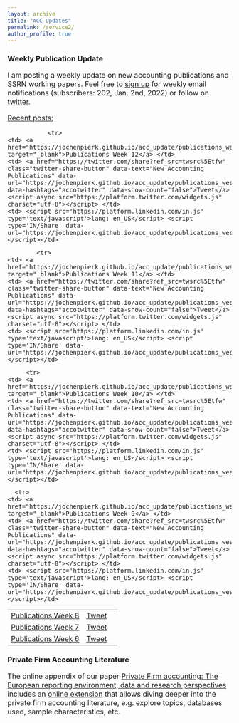 ```yaml
---
layout: archive
title: "ACC Updates"
permalink: /service2/
author_profile: true
---
```

<!-- Global site tag (gtag.js) - Google Analytics -->
<script async src="https://www.googletagmanager.com/gtag/js?id=G-05633BF9HL"></script>
<script>
  window.dataLayer = window.dataLayer || [];
  function gtag(){dataLayer.push(arguments);}
  gtag('js', new Date());

   gtag('config', 'G-05633BF9HL', {'anonymize_ip': true});
</script> 
 


<h3> Weekly Publication Update </h3>
<font size="3"> 
I am posting a weekly update on new accounting publications and SSRN working papers. Feel free to <a href="https://jochenpierk.github.io/acc_update/subscribe.html" target="_blank">sign up</a> for weekly email notifications (subscribers: 202, Jan. 2nd, 2022) or follow on <a href="https://twitter.com/updates_acc?lang=en" target="_blank">twitter</a>. 
 <p> </p>
 <u>Recent posts:</u> 
 <p> </p>

  
 <table>
  
   
               <tr> 
    <td> <a href="https://jochenpierk.github.io/acc_update/publications_week12.html" target="_blank">Publications Week 12</a> </td> 
    <td> <a href="https://twitter.com/share?ref_src=twsrc%5Etfw" class="twitter-share-button" data-text="New Accounting Publications" data-url="https://jochenpierk.github.io/acc_update/publications_week12.html" data-hashtags="accotwitter" data-show-count="false">Tweet</a><script async src="https://platform.twitter.com/widgets.js" charset="utf-8"></script> </td> 
    <td> <script src='https://platform.linkedin.com/in.js' type='text/javascript'>lang: en_US</script> <script type='IN/Share' data-url="https://jochenpierk.github.io/acc_update/publications_week12.html"></script></td>
  </tr>
   
            <tr> 
    <td> <a href="https://jochenpierk.github.io/acc_update/publications_week11.html" target="_blank">Publications Week 11</a> </td> 
    <td> <a href="https://twitter.com/share?ref_src=twsrc%5Etfw" class="twitter-share-button" data-text="New Accounting Publications" data-url="https://jochenpierk.github.io/acc_update/publications_week11.html" data-hashtags="accotwitter" data-show-count="false">Tweet</a><script async src="https://platform.twitter.com/widgets.js" charset="utf-8"></script> </td> 
    <td> <script src='https://platform.linkedin.com/in.js' type='text/javascript'>lang: en_US</script> <script type='IN/Share' data-url="https://jochenpierk.github.io/acc_update/publications_week11.html"></script></td>
  </tr>
   
         <tr> 
    <td> <a href="https://jochenpierk.github.io/acc_update/publications_week10.html" target="_blank">Publications Week 10</a> </td> 
    <td> <a href="https://twitter.com/share?ref_src=twsrc%5Etfw" class="twitter-share-button" data-text="New Accounting Publications" data-url="https://jochenpierk.github.io/acc_update/publications_week10.html" data-hashtags="accotwitter" data-show-count="false">Tweet</a><script async src="https://platform.twitter.com/widgets.js" charset="utf-8"></script> </td> 
    <td> <script src='https://platform.linkedin.com/in.js' type='text/javascript'>lang: en_US</script> <script type='IN/Share' data-url="https://jochenpierk.github.io/acc_update/publications_week10.html"></script></td>
  </tr>
   
      <tr> 
    <td> <a href="https://jochenpierk.github.io/acc_update/publications_week9.html" target="_blank">Publications Week 9</a> </td> 
    <td> <a href="https://twitter.com/share?ref_src=twsrc%5Etfw" class="twitter-share-button" data-text="New Accounting Publications" data-url="https://jochenpierk.github.io/acc_update/publications_week9.html" data-hashtags="accotwitter" data-show-count="false">Tweet</a><script async src="https://platform.twitter.com/widgets.js" charset="utf-8"></script> </td> 
    <td> <script src='https://platform.linkedin.com/in.js' type='text/javascript'>lang: en_US</script> <script type='IN/Share' data-url="https://jochenpierk.github.io/acc_update/publications_week9.html"></script></td>
  </tr>
   
   <tr> 
    <td> <a href="https://jochenpierk.github.io/acc_update/publications_week8.html" target="_blank">Publications Week 8</a> </td> 
    <td> <a href="https://twitter.com/share?ref_src=twsrc%5Etfw" class="twitter-share-button" data-text="New Accounting Publications" data-url="https://jochenpierk.github.io/acc_update/publications_week8.html" data-hashtags="accotwitter" data-show-count="false">Tweet</a><script async src="https://platform.twitter.com/widgets.js" charset="utf-8"></script> </td> 
    <td> <script src='https://platform.linkedin.com/in.js' type='text/javascript'>lang: en_US</script> <script type='IN/Share' data-url="https://jochenpierk.github.io/acc_update/publications_week8.html"></script></td>
  </tr>
   
   <tr> 
    <td> <a href="https://jochenpierk.github.io/acc_update/publications_week7.html" target="_blank">Publications Week 7</a> </td> 
    <td> <a href="https://twitter.com/share?ref_src=twsrc%5Etfw" class="twitter-share-button" data-text="New Accounting Publications" data-url="https://jochenpierk.github.io/acc_update/publications_week7.html" data-hashtags="accotwitter" data-show-count="false">Tweet</a><script async src="https://platform.twitter.com/widgets.js" charset="utf-8"></script> </td> 
    <td> <script src='https://platform.linkedin.com/in.js' type='text/javascript'>lang: en_US</script> <script type='IN/Share' data-url="https://jochenpierk.github.io/acc_update/publications_week7.html"></script></td>
  </tr>
  <tr> 
    <td> <a href="https://jochenpierk.github.io/acc_update/publications_week6.html" target="_blank">Publications Week 6</a> </td> 
    <td> <a href="https://twitter.com/share?ref_src=twsrc%5Etfw" class="twitter-share-button" data-text="New Accounting Publications" data-url="https://jochenpierk.github.io/acc_update/publications_week6.html" data-hashtags="accotwitter" data-show-count="false">Tweet</a><script async src="https://platform.twitter.com/widgets.js" charset="utf-8"></script> </td>
    <td> <script src='https://platform.linkedin.com/in.js' type='text/javascript'>lang: en_US</script> <script type='IN/Share' data-url="https://jochenpierk.github.io/acc_update/publications_week6.html"></script></td>
  </tr>

 </table>

  
  
  

  
 <p> </p>
</font>   
  
  
   <h3> Private Firm Accounting Literature </h3>
<font size="3">
 The online appendix of our paper <a href="https://www.tandfonline.com/doi/full/10.1080/00014788.2021.1982670" target="_blank">Private Firm accounting: The European reporting environment, data and research perspectives</a> includes an <a href="https://trr266.wiwi.hu-berlin.de/shiny/pfirmacclit/" target="_blank">online extension</a> that allows diving deeper into the private firm accounting literature, e.g. explore topics, databases used, sample characteristics, etc. 
   
    
